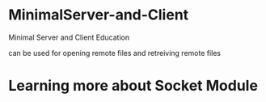 # MinimalServer-and-Client
Minimal Server and Client Education 

can be used for opening remote files and retreiving remote files

# Learning more about Socket Module

